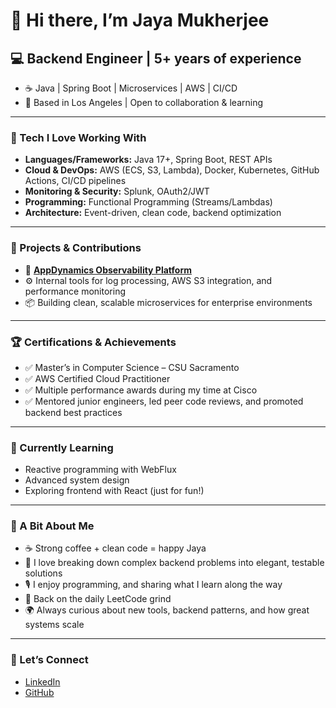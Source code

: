 # 👋 Hi there, I’m Jaya Mukherjee

## 💻 Backend Engineer | 5+ years of experience

- ☕ Java | Spring Boot | Microservices | AWS | CI/CD
- 📍 Based in Los Angeles | Open to collaboration & learning

---

### 🔧 Tech I Love Working With

- **Languages/Frameworks:** Java 17+, Spring Boot, REST APIs
- **Cloud & DevOps:** AWS (ECS, S3, Lambda), Docker, Kubernetes, GitHub Actions, CI/CD pipelines
- **Monitoring & Security:** Splunk, OAuth2/JWT
- **Programming:** Functional Programming (Streams/Lambdas)
- **Architecture:** Event-driven, clean code, backend optimization

---

### 🚀 Projects & Contributions

- 🔭 [**AppDynamics Observability Platform**](https://www.gartner.com/reviews/market/observability-platforms/vendor/cisco-systems-splunk/product/appdynamics--apm)
- ⚙️ Internal tools for log processing, AWS S3 integration, and performance monitoring
- 📦 Building clean, scalable microservices for enterprise environments

---

### 🏆 Certifications & Achievements

- ✅ Master’s in Computer Science – CSU Sacramento
- ✅ AWS Certified Cloud Practitioner
- ✅ Multiple performance awards during my time at Cisco
- ✅ Mentored junior engineers, led peer code reviews, and promoted backend best practices

---

### 🎯 Currently Learning

- Reactive programming with WebFlux
- Advanced system design
- Exploring frontend with React (just for fun!)

---

### 🌱 A Bit About Me

- ☕ Strong coffee + clean code = happy Jaya
- 🧩 I love breaking down complex backend problems into elegant, testable solutions
- 🎙️ I enjoy programming, and sharing what I learn along the way
- 🧠 Back on the daily LeetCode grind
- 🌍 Always curious about new tools, backend patterns, and how great systems scale

---

### 🔗 Let’s Connect

- [LinkedIn](https://www.linkedin.com/in/jayamukherjee)
- [GitHub](https://github.com/jayamukh)

